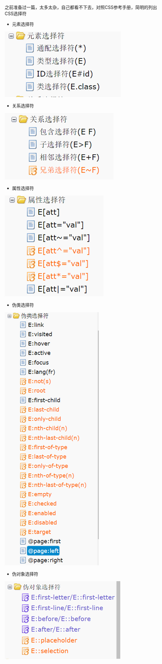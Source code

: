 之前准备过一篇，太多太杂，自己都看不下去，对照CSS参考手册，简明的列出CSS选择符

* 元素选择符

![](/assets/select1.png)

* 关系选择符

![](/assets/select2.png)

* 属性选择符

![](/assets/select3.png)

* 伪类选择符

![](/assets/select4.png)

* 伪对象选择符

![](/assets/select5.png)



